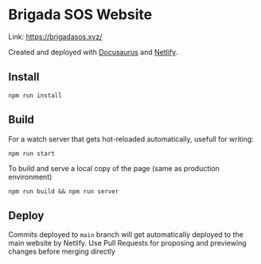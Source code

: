# Brigada SOS Website

Link: https://brigadasos.xyz/

Created and deployed with [Docusaurus](https://docusaurus.io/) and [Netlify](https://app.netlify.com/).

## Install

```
npm run install
```

## Build

For a watch server that gets hot-reloaded automatically, usefull for writing:

```
npm run start
```

To build and serve a local copy of the page (same as production environment)
```
npm run build && npm run server
```

## Deploy

Commits deployed to `main` branch will get automatically deployed to the main website by Netlify. Use Pull Requests for proposing and previewing changes before merging directly
